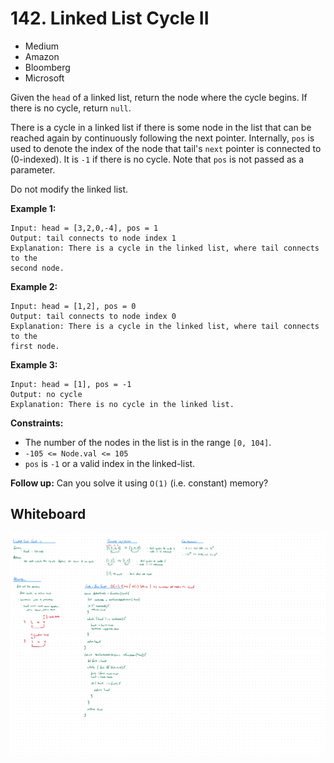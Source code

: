 # 142. Linked List Cycle II
- Medium
- Amazon
- Bloomberg
- Microsoft

Given the `head` of a linked list, return the node where the cycle begins. If
there is no cycle, return `null`.

There is a cycle in a linked list if there is some node in the list that can be
reached again by continuously following the next pointer. Internally, `pos` is
used to denote the index of the node that tail's `next` pointer is connected to
(0-indexed). It is `-1` if there is no cycle. Note that `pos` is not passed as a
parameter.

Do not modify the linked list.

**Example 1:**
```
Input: head = [3,2,0,-4], pos = 1
Output: tail connects to node index 1
Explanation: There is a cycle in the linked list, where tail connects to the
second node.
```

**Example 2:**
```
Input: head = [1,2], pos = 0
Output: tail connects to node index 0
Explanation: There is a cycle in the linked list, where tail connects to the
first node.
```

**Example 3:**
```
Input: head = [1], pos = -1
Output: no cycle
Explanation: There is no cycle in the linked list.
```

**Constraints:**
- The number of the nodes in the list is in the range `[0, 104]`.
- `-105 <= Node.val <= 105`
- `pos` is `-1` or a valid index in the linked-list.

**Follow up:** Can you solve it using `O(1)` (i.e. constant) memory?

## Whiteboard
![Whiteboard Image][whiteboard-image]

<!-- Refs -->
[whiteboard-image]: whiteboard.jpg
